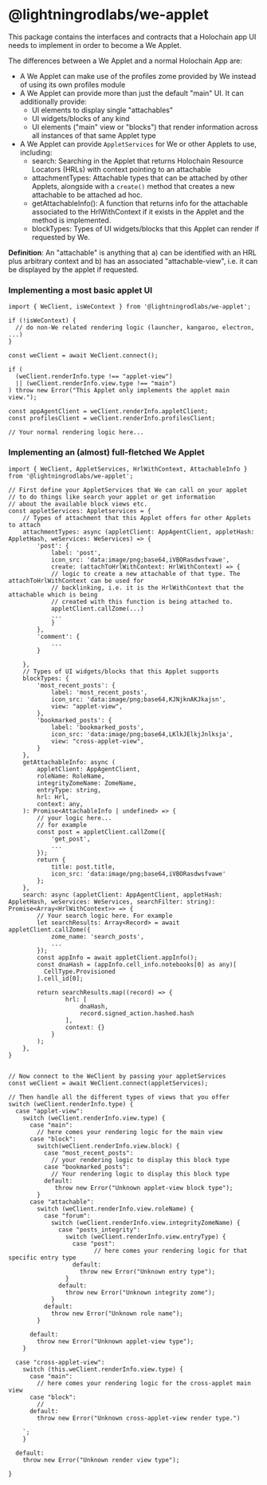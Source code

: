# @lightningrodlabs/we-applet

This package contains the interfaces and contracts that a Holochain app UI needs to implement in order to become a We Applet.

The differences between a We Applet and a normal Holochain App are:

- A We Applet can make use of the profiles zome provided by We instead of using its own profiles module
- A We Applet can provide more than just the default "main" UI. It can additionally provide:
  - UI elements to display single "attachables"
  - UI widgets/blocks of any kind
  - UI elements ("main" view or "blocks") that render information across all instances of that same Applet type
- A We Applet can provide `AppletServices` for We or other Applets to use, including:
  - search: Searching in the Applet that returns Holochain Resource Locators (HRLs) with context pointing to an attachable
  - attachmentTypes: Attachable types that can be attached by other Applets, alongside with a `create()` method that creates a new attachable to be attached ad hoc.
  - getAttachableInfo(): A function that returns info for the attachable associated to the HrlWithContext if it exists in the Applet and the method is implemented.
  - blockTypes: Types of UI widgets/blocks that this Applet can render if requested by We.

**Definition**: An "attachable" is anything that a) can be identified with an HRL plus arbitrary context and b) has an associated
"attachable-view", i.e. it can be displayed by the applet if requested.

### Implementing a most basic applet UI

```typescript=
import { WeClient, isWeContext } from '@lightningrodlabs/we-applet';

if (!isWeContext) {
  // do non-We related rendering logic (launcher, kangaroo, electron, ...)
}

const weClient = await WeClient.connect();

if (
  (weClient.renderInfo.type !== "applet-view")
  || (weClient.renderInfo.view.type !== "main")
) throw new Error("This Applet only implements the applet main view.");

const appAgentClient = weClient.renderInfo.appletClient;
const profilesClient = weClient.renderInfo.profilesClient;

// Your normal rendering logic here...

```

### Implementing an (almost) full-fletched We Applet

```typescript=
import { WeClient, AppletServices, HrlWithContext, AttachableInfo } from '@lightningrodlabs/we-applet';

// First define your AppletServices that We can call on your applet
// to do things like search your applet or get information
// about the available block views etc.
const appletServices: Appletservices = {
    // Types of attachment that this Applet offers for other Applets to attach
    attachmentTypes: async (appletClient: AppAgentClient, appletHash: AppletHash, weServices: WeServices) => {
        'post': {
            label: 'post',
            icon_src: 'data:image/png;base64,iVBORasdwsfvawe',
            create: (attachToHrlWithContext: HrlWithContext) => {
            // logic to create a new attachable of that type. The attachToHrlWithContext can be used for
            // backlinking, i.e. it is the HrlWithContext that the attachable which is being
            // created with this function is being attached to.
            appletClient.callZome(...)
            ...
            }
        },
        'comment': {
            ...
        }

    },
    // Types of UI widgets/blocks that this Applet supports
    blockTypes: {
        'most_recent_posts': {
            label: 'most_recent_posts',
            icon_src: 'data:image/png;base64,KJNjknAKJkajsn',
            view: "applet-view",
        },
        'bookmarked_posts': {
            label: 'bookmarked_posts',
            icon_src: 'data:image/png;base64,LKlkJElkjJnlksja',
            view: "cross-applet-view",
        }
    },
    getAttachableInfo: async (
        appletClient: AppAgentClient,
        roleName: RoleName,
        integrityZomeName: ZomeName,
        entryType: string,
        hrl: Hrl,
        context: any,
    ): Promise<AttachableInfo | undefined> => {
        // your logic here...
        // for example
        const post = appletClient.callZome({
            'get_post',
            ...
        });
        return {
            title: post.title,
            icon_src: 'data:image/png;base64,iVBORasdwsfvawe'
        };
    },
    search: async (appletClient: AppAgentClient, appletHash: AppletHash, weServices: WeServices, searchFilter: string): Promise<Array<HrlWithContext>> => {
        // Your search logic here. For example
        let searchResults: Array<Record> = await appletClient.callZome({
            zome_name: 'search_posts',
            ...
        });
        const appInfo = await appletClient.appInfo();
        const dnaHash = (appInfo.cell_info.notebooks[0] as any)[
          CellType.Provisioned
        ].cell_id[0];

        return searchResults.map((record) => {
                hrl: [
                    dnaHash,
                    record.signed_action.hashed.hash
                ],
                context: {}
            }
        );
    },
}


// Now connect to the WeClient by passing your appletServices
const weClient = await WeClient.connect(appletServices);

// Then handle all the different types of views that you offer
switch (weClient.renderInfo.type) {
  case "applet-view":
    switch (weClient.renderInfo.view.type) {
      case "main":
        // here comes your rendering logic for the main view
      case "block":
        switch(weClient.renderInfo.view.block) {
          case "most_recent_posts":
            // your rendering logic to display this block type
          case "bookmarked_posts":
            // Your rendering logic to display this block type
          default:
             throw new Error("Unknown applet-view block type");
        }
      case "attachable":
        switch (weClient.renderInfo.view.roleName) {
          case "forum":
            switch (weClient.renderInfo.view.integrityZomeName) {
              case "posts_integrity":
                switch (weClient.renderInfo.view.entryType) {
                  case "post":
                        // here comes your rendering logic for that specific entry type
                  default:
                    throw new Error("Unknown entry type");
                }
              default:
                throw new Error("Unknown integrity zome");
            }
          default:
            throw new Error("Unknown role name");
        }

      default:
        throw new Error("Unknown applet-view type");
    }

  case "cross-applet-view":
    switch (this.weClient.renderInfo.view.type) {
      case "main":
        // here comes your rendering logic for the cross-applet main view
      case "block":
        //
      default:
        throw new Error("Unknown cross-applet-view render type.")

    `;
    }

  default:
    throw new Error("Unknown render view type");

}


```
